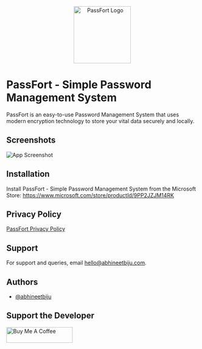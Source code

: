 
<div align="center" width="50">

<img src="https://static.wixstatic.com/media/4187ba_0976375f694044689db05a5d822411a6~mv2.png" alt="PassFort Logo" width="150"/>

</div>

# PassFort - Simple Password Management System

PassFort is an easy-to-use Password Management System that uses modern encryption technology to store your vital data securely and locally.


## Screenshots

![App Screenshot](https://static.wixstatic.com/media/4187ba_401dbbe1c74745338e938e525e44db09~mv2.png)


## Installation

Install PassFort - Simple Password Management System from the Microsoft Store: https://www.microsoft.com/store/productId/9PP2JZJM14RK
    
## Privacy Policy

[PassFort Privacy Policy](https://www.abhineetbiju.com/passfort-privacy-policy)

## Support

For support and queries, email hello@abhineetbiju.com.


## Authors

- [@abhineetbiju](https://github.com/Abhineet-Biju)


## Support the Developer

<a href="https://www.buymeacoffee.com/abhineetbiju" target="_blank"><img src="https://cdn.buymeacoffee.com/buttons/default-orange.png" alt="Buy Me A Coffee" height="41" width="174"></a>
